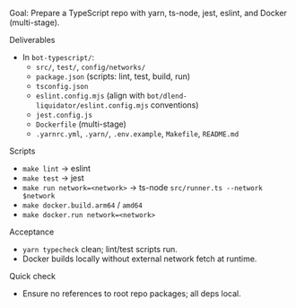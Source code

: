 Goal: Prepare a TypeScript repo with yarn, ts-node, jest, eslint, and Docker (multi-stage).

Deliverables
- In `bot-typescript/`:
  - `src/`, `test/`, `config/networks/`
  - `package.json` (scripts: lint, test, build, run)
  - `tsconfig.json`
  - `eslint.config.mjs` (align with `bot/dlend-liquidator/eslint.config.mjs` conventions)
  - `jest.config.js`
  - `Dockerfile` (multi-stage)
  - `.yarnrc.yml`, `.yarn/`, `.env.example`, `Makefile`, `README.md`

Scripts
- `make lint` → eslint
- `make test` → jest
- `make run network=<network>` → ts-node `src/runner.ts --network $network`
- `make docker.build.arm64` / `amd64`
- `make docker.run network=<network>`

Acceptance
- `yarn typecheck` clean; lint/test scripts run.
- Docker builds locally without external network fetch at runtime.

Quick check
- Ensure no references to root repo packages; all deps local.
